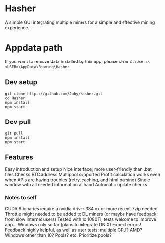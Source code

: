 # Hasher
A simple GUI integrating multiple miners for a simple and effective mining experience.

# Appdata path
If you want to remove data installed by this app, please clear ```C:\Users\<USER>\AppData\Roaming\Hasher```.

## Dev setup
```
git clone https://github.com/Johy/Hasher.git
cd Hasher
npm install
npm start
```

## Dev pull
```
git pull
npm install
npm start
```

## Features
Easy introduction and setup
Nice interface, more user-friendly than .bat files
Checks BTC address
Multipool supported
Profit calculation works even when APIs are having troubles (retry, caching, and html parsing)
Single window with all needed information at hand
Automatic update checks

### Notes to self
CUDA 9 binaries require a nvidia driver 384.xx or more recent
7zip needed
Throttle might needed to be added to DL miners (or maybe have feedback from slow internet users)
Tested with 1x 1080Ti, tests welcome to improve app...
Windows only so far (plans to integrate UNIX)
Expect errors! Feedback highly helpful, as well as user tests: multiple GPU? AMD? Windows other than 10? Pools? etc.
Prioritize pools?
